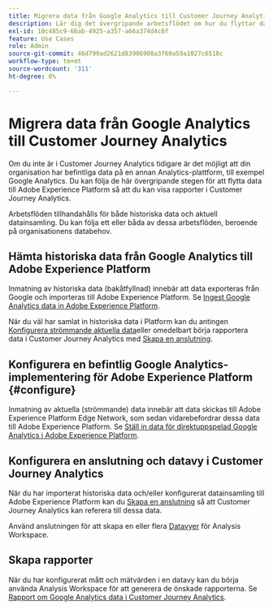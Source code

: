 ```yaml
---
title: Migrera data från Google Analytics till Customer Journey Analytics
description: Lär dig det övergripande arbetsflödet om hur du flyttar data från Google Analytics till Adobe Experience Platform och hur du visar rapporter i Customer Journey Analytics.
exl-id: 10c485c9-66ab-4925-a357-a66a374d4c6f
feature: Use Cases
role: Admin
source-git-commit: 46d799ad2621d83906908a3f60a59a1027c6518c
workflow-type: tm+mt
source-wordcount: '311'
ht-degree: 0%

---
```


# Migrera data från Google Analytics till Customer Journey Analytics

Om du inte är i Customer Journey Analytics tidigare är det möjligt att din organisation har befintliga data på en annan Analytics-plattform, till exempel Google Analytics. Du kan följa de här övergripande stegen för att flytta data till Adobe Experience Platform så att du kan visa rapporter i Customer Journey Analytics.

Arbetsflöden tillhandahålls för både historiska data och aktuell datainsamling. Du kan följa ett eller båda av dessa arbetsflöden, beroende på organisationens databehov.

## Hämta historiska data från Google Analytics till Adobe Experience Platform

Inmatning av historiska data (bakåtfyllnad) innebär att data exporteras från Google och importeras till Adobe Experience Platform. Se [Ingest Google Analytics data in Adobe Experience Platform](backfill.md).

När du väl har samlat in historiska data i Platform kan du antingen [Konfigurera strömmande aktuella data](streaming.md)eller omedelbart börja rapportera data i Customer Journey Analytics med [Skapa en anslutning](/help/connections/create-connection.md).

## Konfigurera en befintlig Google Analytics-implementering för Adobe Experience Platform {#configure}

Inmatning av aktuella (strömmande) data innebär att data skickas till Adobe Experience Platform Edge Network, som sedan vidarebefordrar dessa data till Adobe Experience Platform. Se [Ställ in data för direktuppspelad Google Analytics i Adobe Experience Platform](streaming.md).

## Konfigurera en anslutning och datavy i Customer Journey Analytics

När du har importerat historiska data och/eller konfigurerat datainsamling till Adobe Experience Platform kan du [Skapa en anslutning](/help/connections/create-connection.md) så att Customer Journey Analytics kan referera till dessa data.

Använd anslutningen för att skapa en eller flera [Datavyer](/help/data-views/create-dataview.md) för Analysis Workspace.

## Skapa rapporter

När du har konfigurerat mått och mätvärden i en datavy kan du börja använda Analysis Workspace för att generera de önskade rapporterna. Se [Rapport om Google Analytics data i Customer Journey Analytics](report.md).
